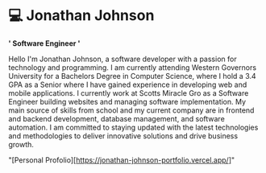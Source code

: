 # 💻 Jonathan Johnson

**' Software Engineer '**

Hello I'm Jonathan Johnson, a software developer with a passion for technology and programming. I am currently attending Western Governors University for a Bachelors Degree in Computer Science, where I hold a 3.4 GPA as a Senior where I have gained experience in developing web and mobile applications. I currently work at Scotts Miracle Gro as a Software Engineer building websites and managing software implementation. My main source of skills from school and my current company are in frontend and backend development, database management, and software automation. I am committed to staying updated with the latest technologies and methodologies to deliver innovative solutions and drive business growth.

"[Personal Profolio][https://jonathan-johnson-portfolio.vercel.app/]"
<!--
**JONATHANJ64/JONATHANJ64** is a ✨ _special_ ✨ repository because its `README.md` (this file) appears on your GitHub profile.

Here are some ideas to get you started:

- 🔭 I’m currently working on ...
- 🌱 I’m currently learning ...
- 👯 I’m looking to collaborate on ...
- 🤔 I’m looking for help with ...
- 💬 Ask me about ...
- 📫 How to reach me: ...
- 😄 Pronouns: ...
- ⚡ Fun fact: ...
-->
